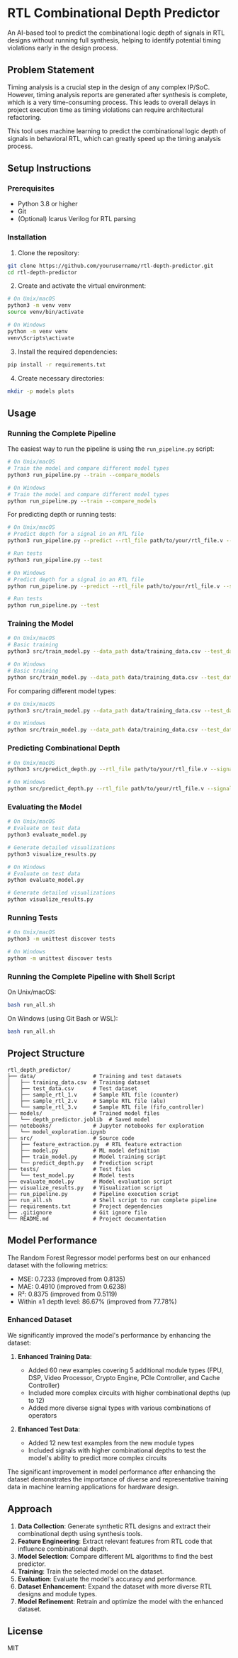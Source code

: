 # RTL Combinational Depth Predictor

An AI-based tool to predict the combinational logic depth of signals in RTL designs without running full synthesis, helping to identify potential timing violations early in the design process.

## Problem Statement

Timing analysis is a crucial step in the design of any complex IP/SoC. However, timing analysis reports are generated after synthesis is complete, which is a very time-consuming process. This leads to overall delays in project execution time as timing violations can require architectural refactoring.

This tool uses machine learning to predict the combinational logic depth of signals in behavioral RTL, which can greatly speed up the timing analysis process.

## Setup Instructions

### Prerequisites

- Python 3.8 or higher
- Git
- (Optional) Icarus Verilog for RTL parsing

### Installation

1. Clone the repository:

```bash
git clone https://github.com/yourusername/rtl-depth-predictor.git
cd rtl-depth-predictor
```

2. Create and activate the virtual environment:

```bash
# On Unix/macOS
python3 -m venv venv
source venv/bin/activate

# On Windows
python -m venv venv
venv\Scripts\activate
```

3. Install the required dependencies:

```bash
pip install -r requirements.txt
```

4. Create necessary directories:

```bash
mkdir -p models plots
```

## Usage

### Running the Complete Pipeline

The easiest way to run the pipeline is using the `run_pipeline.py` script:

```bash
# On Unix/macOS
# Train the model and compare different model types
python3 run_pipeline.py --train --compare_models

# On Windows
# Train the model and compare different model types
python run_pipeline.py --train --compare_models
```

For predicting depth or running tests:

```bash
# On Unix/macOS
# Predict depth for a signal in an RTL file
python3 run_pipeline.py --predict --rtl_file path/to/your/rtl_file.v --signal signal_name

# Run tests
python3 run_pipeline.py --test

# On Windows
# Predict depth for a signal in an RTL file
python run_pipeline.py --predict --rtl_file path/to/your/rtl_file.v --signal signal_name

# Run tests
python run_pipeline.py --test
```

### Training the Model

```bash
# On Unix/macOS
# Basic training
python3 src/train_model.py --data_path data/training_data.csv --test_data_path data/test_data.csv --model_output models/depth_predictor.joblib

# On Windows
# Basic training
python src/train_model.py --data_path data/training_data.csv --test_data_path data/test_data.csv --model_output models/depth_predictor.joblib
```

For comparing different model types:

```bash
# On Unix/macOS
python3 src/train_model.py --data_path data/training_data.csv --test_data_path data/test_data.csv --model_output models/depth_predictor.joblib --compare_models --plot_results

# On Windows
python src/train_model.py --data_path data/training_data.csv --test_data_path data/test_data.csv --model_output models/depth_predictor.joblib --compare_models --plot_results
```

### Predicting Combinational Depth

```bash
# On Unix/macOS
python3 src/predict_depth.py --rtl_file path/to/your/rtl_file.v --signal signal_name --model_path models/depth_predictor.joblib

# On Windows
python src/predict_depth.py --rtl_file path/to/your/rtl_file.v --signal signal_name --model_path models/depth_predictor.joblib
```

### Evaluating the Model

```bash
# On Unix/macOS
# Evaluate on test data
python3 evaluate_model.py

# Generate detailed visualizations
python3 visualize_results.py

# On Windows
# Evaluate on test data
python evaluate_model.py

# Generate detailed visualizations
python visualize_results.py
```

### Running Tests

```bash
# On Unix/macOS
python3 -m unittest discover tests

# On Windows
python -m unittest discover tests
```

### Running the Complete Pipeline with Shell Script

On Unix/macOS:

```bash
bash run_all.sh
```

On Windows (using Git Bash or WSL):

```bash
bash run_all.sh
```

## Project Structure

```
rtl_depth_predictor/
├── data/                  # Training and test datasets
│   ├── training_data.csv  # Training dataset
│   ├── test_data.csv      # Test dataset
│   ├── sample_rtl_1.v     # Sample RTL file (counter)
│   ├── sample_rtl_2.v     # Sample RTL file (alu)
│   └── sample_rtl_3.v     # Sample RTL file (fifo_controller)
├── models/                # Trained model files
│   └── depth_predictor.joblib  # Saved model
├── notebooks/             # Jupyter notebooks for exploration
│   └── model_exploration.ipynb
├── src/                   # Source code
│   ├── feature_extraction.py  # RTL feature extraction
│   ├── model.py           # ML model definition
│   ├── train_model.py     # Model training script
│   └── predict_depth.py   # Prediction script
├── tests/                 # Test files
│   └── test_model.py      # Model tests
├── evaluate_model.py      # Model evaluation script
├── visualize_results.py   # Visualization script
├── run_pipeline.py        # Pipeline execution script
├── run_all.sh             # Shell script to run complete pipeline
├── requirements.txt       # Project dependencies
├── .gitignore             # Git ignore file
└── README.md              # Project documentation
```

## Model Performance

The Random Forest Regressor model performs best on our enhanced dataset with the following metrics:

- MSE: 0.7233 (improved from 0.8135)
- MAE: 0.4910 (improved from 0.6238)
- R²: 0.8375 (improved from 0.5119)
- Within ±1 depth level: 86.67% (improved from 77.78%)

### Enhanced Dataset

We significantly improved the model's performance by enhancing the dataset:

1. **Enhanced Training Data**:

   - Added 60 new examples covering 5 additional module types (FPU, DSP, Video Processor, Crypto Engine, PCIe Controller, and Cache Controller)
   - Included more complex circuits with higher combinational depths (up to 12)
   - Added more diverse signal types with various combinations of operators

2. **Enhanced Test Data**:
   - Added 12 new test examples from the new module types
   - Included signals with higher combinational depths to test the model's ability to predict more complex circuits

The significant improvement in model performance after enhancing the dataset demonstrates the importance of diverse and representative training data in machine learning applications for hardware design.

## Approach

1. **Data Collection**: Generate synthetic RTL designs and extract their combinational depth using synthesis tools.
2. **Feature Engineering**: Extract relevant features from RTL code that influence combinational depth.
3. **Model Selection**: Compare different ML algorithms to find the best predictor.
4. **Training**: Train the selected model on the dataset.
5. **Evaluation**: Evaluate the model's accuracy and performance.
6. **Dataset Enhancement**: Expand the dataset with more diverse RTL designs and module types.
7. **Model Refinement**: Retrain and optimize the model with the enhanced dataset.

## License

MIT
